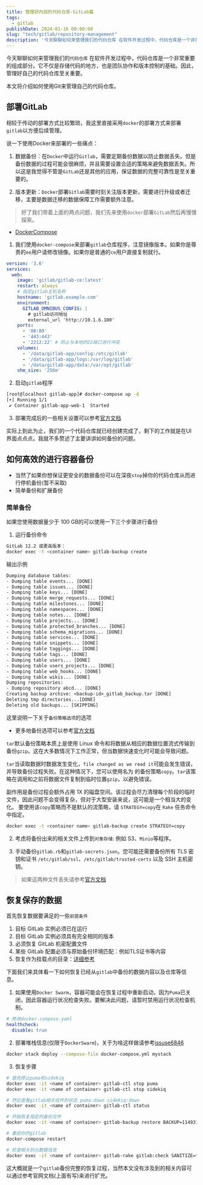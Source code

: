 ```yaml
---
title: 管理好内部的代码仓库-GitLab篇
tags:
  - gitlab
publishDate: 2024-01-16 00:00:00
slug: "tech/gitlab/repository-management"
description: '今天聊聊如何来管理我们的代码仓库 在软件开发过程中，代码仓库是一个非常重要的组成部分。它不仅是存储代码的地方，也是团队协作和版本控制的基础。因此，管理好自己的代码仓库至关重要。'
---
```

今天聊聊如何来管理我们的`代码仓库`
在软件开发过程中，代码仓库是一个非常重要的组成部分。它不仅是存储代码的地方，也是团队协作和版本控制的基础。因此，管理好自己的代码仓库至关重要。

本文将介绍如何使用Git来管理自己的代码仓库。

## 部署GitLab
相较于传动的部署方式比较繁琐，我这里直接采用`docker`的部署方式来部署`gitlab`以方便后续管理。

说一下使用Docker来部署的一些痛点：</p>

1. 数据备份：在`Docker`中运行`Gitlab`，需要定期备份数据以防止数据丢失。但是备份数据的过程可能会很麻烦，并且需要设置合适的策略来避免数据丢失。所以这是我觉得不管是`GitLab`还是其他的应用，保证数据的完整可靠性是至关重要的。 </p>
2. 版本更新：`Docker`部署`Gitlab`需要时刻关注版本更新，需要进行升级或者迁移，主要是数据迁移的数据保障工作需要额外注意。

> 好了我们带着上面的两点问题，我们先来使用`docker`部署`GitLab`然后再慢慢探索。

- [DockerCompose](https://github.com/docker/compose/releases/download/v2.24.0/docker-compose-linux-x86_64)

1. 我们使用`docker-compose`来部署`gitlab`仓库程序，注意镜像版本。如果你是尊贵的`ee`用户请修改镜像。如果你是普通的`ce`用户直接复制就行。
```yaml
version: '3.6'
services:
  web:
    image: 'gitlab/gitlab-ce:latest'
    restart: always
    # 指定gitlab主机名称
    hostname: 'gitlab.example.com'
    environment:
      GITLAB_OMNIBUS_CONFIG: |
        # gitlab访问地址
        external_url 'http://10.1.6.100'
    ports:
      - '80:80'
      - '443:443'
      - '2212:22' # 防止与本地的22端口进行冲突
    volumes:
      - '/data/gitlab-app/config:/etc/gitlab'
      - '/data/gitlab-app/logs:/var/log/gitlab'
      - '/data/gitlab-app/data:/var/opt/gitlab'
    shm_size: '256m'
```
2. 启动`gitlab`程序
```bash
[root@localhost gitlab-app]# docker-compose up -d
[+] Running 1/1
 ✔ Container gitlab-app-web-1  Started
```
3. 部署完成后的一些相关设置可以参考[官方文档](https://docs.gitlab.com/ee/install/next_steps.html)

实际上到此为止，我们的一个代码仓库就已经创建完成了，剩下的工作就是在UI界面点点点。我就不多赘述了主要讲讲如何备份的问题。


## 如何高效的进行容器备份
- 当然了如果你想保证更安全的数据备份可以在深夜`stop`掉你的代码仓库从而进行停机备份(暂不采取)
- 简单备份和扩展备份

### 简单备份
如果您使用数据量少于 100 GB的可以使用一下三个步骤进行备份
1. 运行备份命令
```bash
GitLab 12.2 或更高版本：
docker exec -t <container name> gitlab-backup create
```
输出示例
```txt
Dumping database tables:
- Dumping table events... [DONE]
- Dumping table issues... [DONE]
- Dumping table keys... [DONE]
- Dumping table merge_requests... [DONE]
- Dumping table milestones... [DONE]
- Dumping table namespaces... [DONE]
- Dumping table notes... [DONE]
- Dumping table projects... [DONE]
- Dumping table protected_branches... [DONE]
- Dumping table schema_migrations... [DONE]
- Dumping table services... [DONE]
- Dumping table snippets... [DONE]
- Dumping table taggings... [DONE]
- Dumping table tags... [DONE]
- Dumping table users... [DONE]
- Dumping table users_projects... [DONE]
- Dumping table web_hooks... [DONE]
- Dumping table wikis... [DONE]
Dumping repositories:
- Dumping repository abcd... [DONE]
Creating backup archive: <backup-id>_gitlab_backup.tar [DONE]
Deleting tmp directories...[DONE]
Deleting old backups... [SKIPPING]
```

这里说明一下关于`备份策略选项`的选项
- 更多地备份选项可以参考[官方文档](https://docs.gitlab.com/ee/administration/backup_restore/backup_gitlab.html?tab=Docker)

`tar`默认备份策略本质上是使用 Linux 命令和将数据从相应的数据位置流式传输到备份`gzip`。这在大多数情况下工作正常，但当数据快速变化时可能会导致问题。

`tar`当读取数据时数据发生变化，`file changed as we read it`可能会发生错误，并导致备份过程失败。在这种情况下，您可以使用名为 的备份策略`copy`。`tar`该策略在调用和之前将数据文件复制到临时位置`gzip`，以避免错误。

副作用是备份过程会额外占用 1X 的磁盘空间。该过程会尽力清理每个阶段的临时文件，因此问题不会变得复杂，但对于大型安装来说，这可能是一个相当大的变化。
要使用该`copy`策略而不是默认的流策略，请 `STRATEGY=copy`在 `Rake` 任务命令中指定。
```bash
docker exec -t <container name> gitlab-backup create STRATEGY=copy
```

2. 考虑将备份出来的相关文件上传到`对象存储`: 例如 S3、`Minio`等程序。

3. 手动备份`gitlab.rb`和`gitlab-secrets.json`。您可能还需要备份所有 TLS 密钥和证书 `/etc/gitlab/ssl`、`/etc/gitlab/trusted-certs` 以及 SSH 主机密钥。

> 如果这两种文件丢失请参考[官方文档](https://docs.gitlab.com/ee/administration/backup_restore/troubleshooting_backup_gitlab.html#when-the-secrets-file-is-lost)


## 恢复保存的数据
首先恢复数据要满足的一些`前提条件`
1. 目标 GitLab 实例必须已在运行
2. 目标 GitLab 实例必须具有完全相同的版本
3. 必须恢复 GitLab 机密配置文件
4. 某些 GitLab 配置必须与原始备份环境匹配：例如TLS证书等内容
5. 恢复作为挂载点的目录：[详细参考](https://docs.gitlab.com/ee/administration/nfs.html)

下面我们来具体看一下如何恢复已经从`gitlab`中备份的数据内容以及仓库等信息。
1. 如果使用`Docker Swarm`，容器可能会在恢复过程中重新启动，因为`Puma`已关闭，因此容器运行状况检查失败。要解决此问题，请暂时禁用运行状况检查机制。
```yaml
# 修改docker-compose.yaml
healthcheck:
  disable: true
```
2. 部署堆栈信息(仅限于`DockerSwarm`)，关于为啥这样做请参考[issuse6846](https://gitlab.com/gitlab-org/omnibus-gitlab/-/issues/6846)
```bash
docker stack deploy --compose-file docker-compose.yml mystack
```
3. 恢复步骤
```bash
# 首先停止puma和sidekiq
docker exec -it <name of container> gitlab-ctl stop puma
docker exec -it <name of container> gitlab-ctl stop sidekiq

# 然后查看gitlab相关组件的状态 puma:down sidekiq:down
docker exec -it <name of container> gitlab-ctl status

# 开始恢复指定的备份文件
docker exec -it <name of container> gitlab-backup restore BACKUP=11493107454_2018_04_25_10.6.4-ce

# 重启你的gitlab
docker-compose restart

# 检查相关的元数据信息
docker exec -it <name of container> gitlab-rake gitlab:check SANITIZE=true
```

这大概就是一个`gitlab`备份完整的恢复过程，当然本文没有涉及到的相关内容可以通过参考官网文档(上面有写)来进行扩充。
